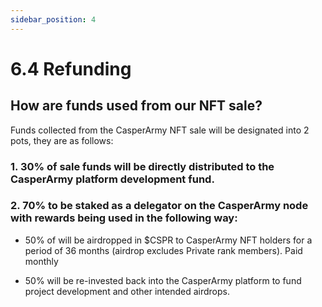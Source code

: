 ```yaml
---
sidebar_position: 4
---
```


# 6.4 Refunding

## How are funds used from our NFT sale?

Funds collected from the CasperArmy NFT sale will be designated into 2 pots, they are as follows:

### 1. 30% of sale funds will be directly distributed to the CasperArmy platform development fund.

### 2. 70% to be staked as a delegator on the CasperArmy node with rewards being used in the following way:

- 50% of will be airdropped in $CSPR to CasperArmy NFT holders for a period of 36 months (airdrop excludes Private rank members). Paid monthly

- 50% will be re-invested back into the CasperArmy platform to fund project development and other intended airdrops.
